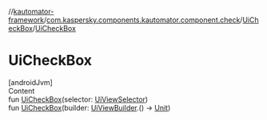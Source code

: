 //[kautomator-framework](../../index.md)/[com.kaspersky.components.kautomator.component.check](../index.md)/[UiCheckBox](index.md)/[UiCheckBox](-ui-check-box.md)



# UiCheckBox  
[androidJvm]  
Content  
fun [UiCheckBox](-ui-check-box.md)(selector: [UiViewSelector](../../com.kaspersky.components.kautomator.component.common.builders/-ui-view-selector/index.md))  
fun [UiCheckBox](-ui-check-box.md)(builder: [UiViewBuilder](../../com.kaspersky.components.kautomator.component.common.builders/-ui-view-builder/index.md).() -> [Unit](https://kotlinlang.org/api/latest/jvm/stdlib/kotlin/-unit/index.html))  



